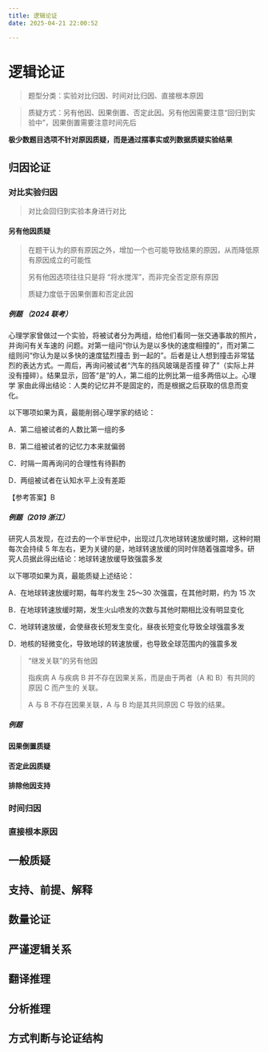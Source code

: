 ```yaml
---
title: 逻辑论证
date: 2025-04-21 22:00:52

---
```

# 逻辑论证

> 题型分类：实验对比归因、时间对比归因、直接根本原因

> 质疑方式：另有他因、因果倒置、否定此因。另有他因需要注意“回归到实验中”，因果倒置需要注意时间先后


**极少数题目选项不针对原因质疑，而是通过摆事实或列数据质疑实验结果**

## 归因论证

### 对比实验归因

> 对比会回归到实验本身进行对比

#### 另有他因质疑

> 在题干认为的原有原因之外，增加一个也可能导致结果的原因，从而降低原有原因成立的可能性 
> 
> 另有他因选项往往只是将 “将水搅浑”，而非完全否定原有原因
> 
> 质疑力度低于因果倒置和否定此因

##### 例题 （2024 联考）

心理学家曾做过一个实验，将被试者分为两组，给他们看同一张交通事故的照片，并询问有关车速的 问题。对第一组问“你认为是以多快的速度相撞的”，而对第二组则问“你认为是以多快的速度猛烈撞击 到一起的”。后者是让人想到撞击非常猛烈的表达方式。一周后，再询问被试者“汽车的挡风玻璃是否撞 碎了”（实际上并没有撞碎）。结果显示，回答“是”的人，第二组的比例比第一组多两倍以上。心理学 家由此得出结论：人类的记忆并不是固定的，而是根据之后获取的信息而变化。

以下哪项如果为真，最能削弱心理学家的结论：

A．第二组被试者的人数比第一组的多

B．第二组被试者的记忆力本来就偏弱

C．时隔一周再询问的合理性有待斟酌

D．两组被试者在认知水平上没有差距

【参考答案】B

##### 例题（2019 浙江）

研究人员发现，在过去的一个半世纪中，出现过几次地球转速放缓时期，这种时期每次会持续 5 年左右，更为关键的是，地球转速放缓的同时伴随着强震增多。研究人员据此得出结论：地球转速放缓导致强震多发

以下哪项如果为真，最能质疑上述结论：

A．在地球转速放缓时期，每年约发生 25～30 次强震，在其他时期，约为 15 次

B．在地球转速放缓时期，发生火山喷发的次数与其他时期相比没有明显变化

C．地球转速放缓，会使昼夜长短发生变化，昼夜长短变化导致全球强震多发

D．地核的轻微变化，导致地球的转速放缓，也导致全球范围内的强震多发

> “继发关联”的另有他因
> 
> 指疾病 A 与疾病 B 并不存在因果关系，而是由于两者（A 和 B）有共同的原因 C 而产生的 关联。
> 
> A 与 B 不存在因果关联，A 与 B 均是其共同原因 C 导致的结果。
>

##### 例题 

#### 因果倒置质疑
#### 否定此因质疑
#### 排除他因支持

### 时间归因

### 直接根本原因

## 一般质疑

## 支持、前提、解释

## 数量论证

## 严谨逻辑关系

## 翻译推理

## 分析推理

## 方式判断与论证结构